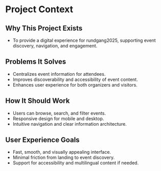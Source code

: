 # Project Context

## Why This Project Exists
- To provide a digital experience for rundgang2025, supporting event discovery, navigation, and engagement.

## Problems It Solves
- Centralizes event information for attendees.
- Improves discoverability and accessibility of event content.
- Enhances user experience for both organizers and visitors.

## How It Should Work
- Users can browse, search, and filter events.
- Responsive design for mobile and desktop.
- Intuitive navigation and clear information architecture.

## User Experience Goals
- Fast, smooth, and visually appealing interface.
- Minimal friction from landing to event discovery.
- Support for accessibility and multilingual content if needed. 